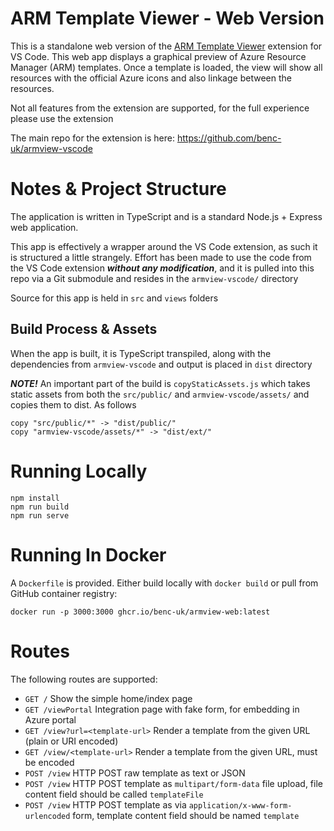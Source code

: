 # ARM Template Viewer - Web Version
This is a standalone web version of the <a class="font-weight-bold" href="https://marketplace.visualstudio.com/items?itemName=bencoleman.armview">ARM Template Viewer</a> extension for VS Code. This web app displays a graphical preview of Azure Resource Manager (ARM) templates. Once a template is loaded, the view will show all resources with the official Azure icons and also linkage between the resources.  

Not all features from the extension are supported, for the full experience please use the extension

The main repo for the extension is here: https://github.com/benc-uk/armview-vscode

# Notes & Project Structure
The application is written in TypeScript and is a standard Node.js + Express web application.

This app is effectively a wrapper around the VS Code extension, as such it is structured a little strangely. Effort has been made to use the code from the VS Code extension ***without any modification***, and it is pulled into this repo via a Git submodule and resides in the `armview-vscode/` directory

Source for this app is held in `src` and `views` folders

## Build Process & Assets
When the app is built, it is TypeScript transpiled, along with the dependencies from `armview-vscode` and output is placed in `dist` directory

***NOTE!***
An important part of the build is `copyStaticAssets.js` which takes static assets from both the `src/public/` and `armview-vscode/assets/` and copies them to dist. As follows

```
copy "src/public/*" -> "dist/public/"
copy "armview-vscode/assets/*" -> "dist/ext/"
```

# Running Locally
```
npm install
npm run build
npm run serve
```

# Running In Docker
A `Dockerfile` is provided. Either build locally with `docker build` or pull from GitHub container registry:
```
docker run -p 3000:3000 ghcr.io/benc-uk/armview-web:latest
```

# Routes
The following routes are supported:
- `GET /` Show the simple home/index page
- `GET /viewPortal` Integration page with fake form, for embedding in Azure portal
- `GET /view?url=<template-url>` Render a template from the given URL (plain or URI encoded)
- `GET /view/<template-url>` Render a template from the given URL, must be encoded
- `POST /view` HTTP POST raw template as text or JSON
- `POST /view` HTTP POST template as `multipart/form-data` file upload, file content field should be called `templateFile`
- `POST /view` HTTP POST template as via `application/x-www-form-urlencoded` form, template content field should be named `template`
